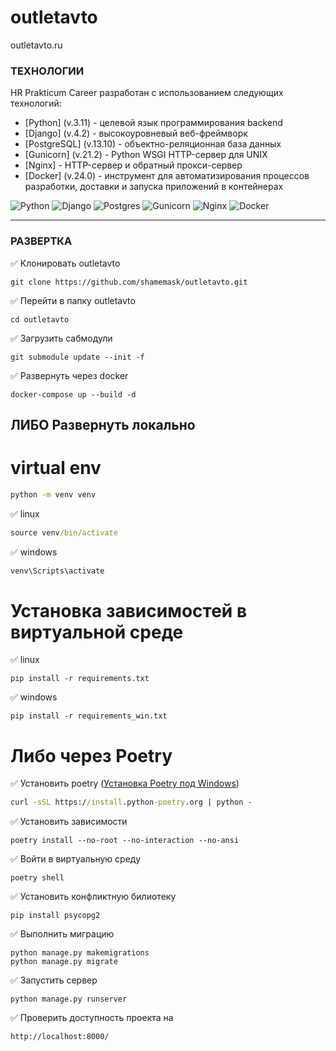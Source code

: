 # outletavto
outletavto.ru


### ТЕХНОЛОГИИ

HR Prakticum Career разработан с использованием следующих технологий:

- [Python] (v.3.11) - целевой язык программирования backend
- [Django] (v.4.2) - высокоуровневый веб-фреймворк
- [PostgreSQL] (v.13.10) - объектно-реляционная база данных
- [Gunicorn] (v.21.2) - Python WSGI HTTP-сервер для UNIX
- [Nginx] - HTTP-сервер и обратный прокси-сервер
- [Docker] (v.24.0) - инструмент для автоматизирования процессов разработки, доставки и запуска приложений в контейнерах

![Python](https://img.shields.io/badge/python-3670A0?style=for-the-badge&logo=python&logoColor=ffdd54)
![Django](https://img.shields.io/badge/django-%23092E20.svg?style=for-the-badge&logo=django&logoColor=white)
![Postgres](https://img.shields.io/badge/postgres-%23316192.svg?style=for-the-badge&logo=postgresql&logoColor=white)
![Gunicorn](https://img.shields.io/badge/gunicorn-%298729.svg?style=for-the-badge&logo=gunicorn&logoColor=white)
![Nginx](https://img.shields.io/badge/nginx-%23009639.svg?style=for-the-badge&logo=nginx&logoColor=white)
![Docker](https://img.shields.io/badge/docker-%230db7ed.svg?style=for-the-badge&logo=docker&logoColor=white)


___


### РАЗВЕРТКА


✅ Клонировать outletavto

```
git clone https://github.com/shamemask/outletavto.git
```

✅ Перейти в папку outletavto

```
cd outletavto
```

✅ Загрузить сабмодули

```
git submodule update --init -f
```

✅ Развернуть через docker

```
docker-compose up --build -d
```
## ЛИБО Развернуть локально

# virtual env

```cmd
python -m venv venv
```

✅ linux
```cmd
source venv/bin/activate
```

✅ windows
```cmd
venv\Scripts\activate
```

# Установка зависимостей в виртуальной среде

✅ linux
```
pip install -r requirements.txt
```

✅ windows
```
pip install -r requirements_win.txt
```

# Либо через Poetry

✅ Установить poetry ([Установка Poetry под Windows](https://teletype.in/@alenkimov/poetry))

```cmd
curl -sSL https://install.python-poetry.org | python -
```

✅ Установить зависимости

```
poetry install --no-root --no-interaction --no-ansi
```

✅ Войти в виртуальную среду
```
poetry shell
```

✅ Установить конфликтную билиотеку
```
pip install psycopg2 
```

✅ Выполнить миграцию

```
python manage.py makemigrations
python manage.py migrate
```

✅ Запустить сервер

```
python manage.py runserver
```

✅ Проверить доступность проекта на

```
http://localhost:8000/
```

